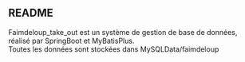 ## README

Faimdeloup_take_out est un système de gestion de base de données, réalisé par SpringBoot et MyBatisPlus.<br>
Toutes les données sont stockées dans MySQLData/faimdeloup

